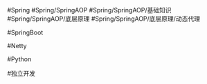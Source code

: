#Spring
	#Spring/SpringAOP 
		#Spring/SpringAOP/基础知识
		#Spring/SpringAOP/底层原理 
			#Spring/SpringAOP/底层原理/动态代理 
	
#SpringBoot

#Netty 

#Python 

#独立开发
